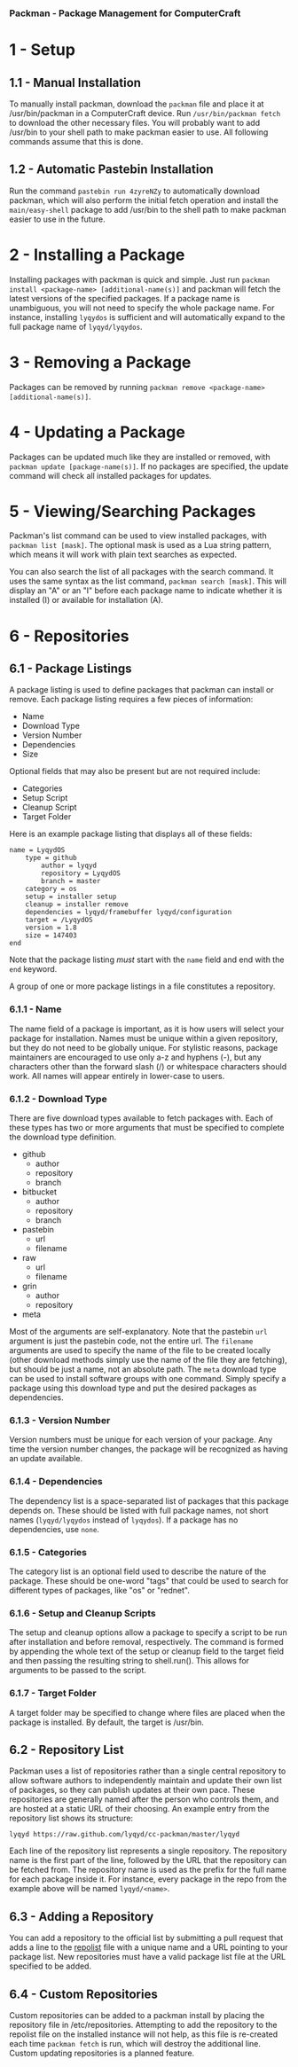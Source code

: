 ### Packman - Package Management for ComputerCraft

# 1 - Setup

## 1.1 - Manual Installation

To manually install packman, download the `packman` file and place it at /usr/bin/packman in a ComputerCraft device.  Run `/usr/bin/packman fetch` to download the other necessary files.  You will probably want to add /usr/bin to your shell path to make packman easier to use.  All following commands assume that this is done.

## 1.2 - Automatic Pastebin Installation

Run the command `pastebin run 4zyreNZy` to automatically download packman, which will also perform the initial fetch operation and install the `main/easy-shell` package to add /usr/bin to the shell path to make packman easier to use in the future.

# 2 - Installing a Package

Installing packages with packman is quick and simple.  Just run `packman install <package-name> [additional-name(s)]` and packman will fetch the latest versions of the specified packages.  If a package name is unambiguous, you will not need to specify the whole package name.  For instance, installing `lyqydos` is sufficient and will automatically expand to the full package name of `lyqyd/lyqydos`.

# 3 - Removing a Package

Packages can be removed by running `packman remove <package-name> [additional-name(s)]`.

# 4 - Updating a Package

Packages can be updated much like they are installed or removed, with `packman update [package-name(s)]`.  If no packages are specified, the update command will check all installed packages for updates.

# 5 - Viewing/Searching Packages

Packman's list command can be used to view installed packages, with `packman list [mask]`.  The optional mask is used as a Lua string pattern, which means it will work with plain text searches as expected.

You can also search the list of all packages with the search command.  It uses the same syntax as the list command, `packman search [mask]`.  This will display an "A" or an "I" before each package name to indicate whether it is installed (I) or available for installation (A).

# 6 - Repositories

## 6.1 - Package Listings

A package listing is used to define packages that packman can install or remove.  Each package listing requires a few pieces of information:

* Name
* Download Type
* Version Number
* Dependencies
* Size

Optional fields that may also be present but are not required include:

* Categories
* Setup Script
* Cleanup Script
* Target Folder

Here is an example package listing that displays all of these fields:

```
name = LyqydOS
	type = github
		author = lyqyd
		repository = LyqydOS
		branch = master
	category = os
	setup = installer setup
	cleanup = installer remove
	dependencies = lyqyd/framebuffer lyqyd/configuration
	target = /LyqydOS
	version = 1.8
	size = 147403
end
```

Note that the package listing _must_ start with the `name` field and end with the `end` keyword.

A group of one or more package listings in a file constitutes a repository.

### 6.1.1 - Name

The name field of a package is important, as it is how users will select your package for installation.  Names must be unique within a given repository, but they do not need to be globally unique.  For stylistic reasons, package maintainers are encouraged to use only a-z and hyphens (-), but any characters other than the forward slash (/) or whitespace characters should work. All names will appear entirely in lower-case to users.

### 6.1.2 - Download Type

There are five download types available to fetch packages with.  Each of these types has two or more arguments that must be specified to complete the download type definition.

* github
  * author
  * repository
  * branch
* bitbucket
  * author
  * repository
  * branch
* pastebin
  * url
  * filename
* raw
  * url
  * filename
* grin
  * author
  * repository
* meta

Most of the arguments are self-explanatory.  Note that the pastebin `url` argument is just the pastebin code, not the entire url.  The `filename` arguments are used to specify the name of the file to be created locally (other download methods simply use the name of the file they are fetching), but should be just a name, not an absolute path.  The `meta` download type can be used to install software groups with one command.  Simply specify a package using this download type and put the desired packages as dependencies.

### 6.1.3 - Version Number

Version numbers must be unique for each version of your package. Any time the version number changes, the package will be recognized as having an update available.

### 6.1.4 - Dependencies

The dependency list is a space-separated list of packages that this package depends on.  These should be listed with full package names, not short names (`lyqyd/lyqydos` instead of `lyqydos`). If a package has no dependencies, use `none`.

### 6.1.5 - Categories

The category list is an optional field used to describe the nature of the package.  These should be one-word "tags" that could be used to search for different types of packages, like "os" or "rednet".

### 6.1.6 - Setup and Cleanup Scripts

The setup and cleanup options allow a package to specify a script to be run after installation and before removal, respectively.  The command is formed by appending the whole text of the setup or cleanup field to the target field and then passing the resulting string to shell.run().  This allows for arguments to be passed to the script.

### 6.1.7 - Target Folder

A target folder may be specified to change where files are placed when the package is installed.  By default, the target is /usr/bin.

## 6.2 - Repository List

Packman uses a list of repositories rather than a single central repository to allow software authors to independently maintain and update their own list of packages, so they can publish updates at their own pace.  These repositories are generally named after the person who controls them, and are hosted at a static URL of their choosing.  An example entry from the repository list shows its structure:

    lyqyd https://raw.github.com/lyqyd/cc-packman/master/lyqyd

Each line of the repository list represents a single repository.  The repository name is the first part of the line, followed by the URL that the repository can be fetched from.  The repository name is used as the prefix for the full name for each package inside it.  For instance, every package in the repo from the example above will be named `lyqyd/<name>`.

## 6.3 - Adding a Repository

You can add a repository to the official list by submitting a pull request that adds a line to the [repolist](https://github.com/lyqyd/cc-packman/blob/master/repolist) file with a unique name and a URL pointing to your package list.  New repositories must have a valid package list file at the URL specified to be added.

## 6.4 - Custom Repositories

Custom repositories can be added to a packman install by placing the repository file in /etc/repositories.  Attempting to add the repository to the repolist file on the installed instance will not help, as this file is re-created each time `packman fetch` is run, which will destroy the additional line.  Custom updating repositories is a planned feature.
